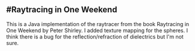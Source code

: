 #Raytracing in One Weekend
--------
This is a Java implementation of the raytracer from the book Raytracing in One Weekend by Peter Shirley.
I added texture mapping for the spheres.
I think there is a bug for the reflection/refraction of dielectrics but I'm not sure.